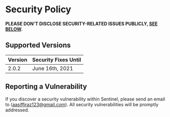 # Security Policy

**PLEASE DON'T DISCLOSE SECURITY-RELATED ISSUES PUBLICLY, [SEE BELOW](#reporting-a-vulnerability).**

## Supported Versions

| Version | Security Fixes Until |
| ------- | -------------------- |
| 2.0.2   | June 16th, 2021      |

## Reporting a Vulnerability

If you discover a security vulnerability within Sentinel, please send an email to <Thavarshan Thayananthajothy> (aasiffiraz123@gmail.com). All security vulnerabilities will be promptly addressed.
